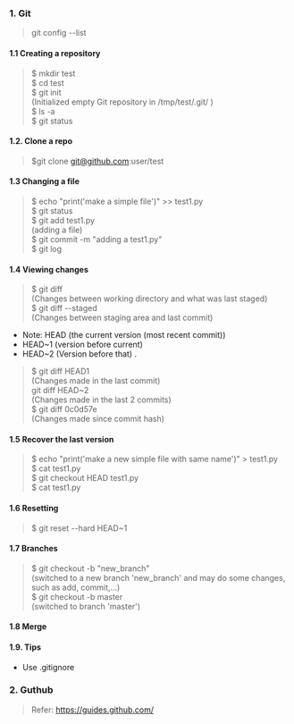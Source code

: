 ### 1. Git  
> git config --list  
#### 1.1 Creating a repository  
> $ mkdir test  
> $ cd test  
> $ git init  
  (Initialized empty Git repository in /tmp/test/.git/ )  
> $ ls -a  
> $ git status  
#### 1.2. Clone a repo  
> $git clone git@github.com:user/test  
#### 1.3 Changing a file  
> $ echo "print('make a simple file')" >> test1.py  
> $ git status  
> $ git add test1.py  
  (adding a file)  
> $ git commit -m "adding a test1.py"  
> $ git log  
#### 1.4 Viewing changes  
> $ git diff   
  (Changes between working directory and what was last staged)  
> $ git diff --staged  
  (Changes between staging area and last commit)  
- Note: HEAD (the current version (most recent commit))  
- HEAD~1 (version before current)  
- HEAD~2 (Version before that)
.
> $ git diff HEAD1  
  (Changes made in the last commit)  
> git diff HEAD~2  
(Changes made in the last 2 commits)  
  > $ git diff 0c0d57e  
  (Changes made since commit hash)  
#### 1.5 Recover the last version  
> $ echo "print('make a new simple file with same name')" > test1.py  
> $ cat test1.py  
> $ git checkout HEAD test1.py  
> $ cat test1.py  
#### 1.6 Resetting  
> $ git reset --hard HEAD~1  
#### 1.7 Branches  
> $ git checkout -b "new_branch"  
  (switched to a new branch 'new_branch' and may do some changes, such as add, commit,...)  
> $ git checkout -b master  
  (switched to branch 'master')  
#### 1.8 Merge  
#### 1.9. Tips  
- Use .gitignore  

### 2. Guthub  
> Refer: https://guides.github.com/  

  




